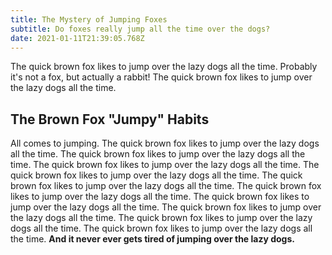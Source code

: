 ```yaml
---
title: The Mystery of Jumping Foxes
subtitle: Do foxes really jump all the time over the dogs?
date: 2021-01-11T21:39:05.768Z
---
```

The quick brown fox likes to jump over the lazy dogs all the time. Probably it's not a fox, but actually a rabbit! The quick brown fox likes to jump over the lazy dogs all the time.
<!--more-->

## The Brown Fox "Jumpy" Habits

All comes to jumping. The quick brown fox likes to jump over the lazy dogs all the time. The quick brown fox likes to jump over the lazy dogs all the time. The quick brown fox likes to jump over the lazy dogs all the time. The quick brown fox likes to jump over the lazy dogs all the time. The quick brown fox likes to jump over the lazy dogs all the time. The quick brown fox likes to jump over the lazy dogs all the time. The quick brown fox likes to jump over the lazy dogs all the time. The quick brown fox likes to jump over the lazy dogs all the time. The quick brown fox likes to jump over the lazy dogs all the time. The quick brown fox likes to jump over the lazy dogs all the time. **And it never ever gets tired of jumping over the lazy dogs.**
